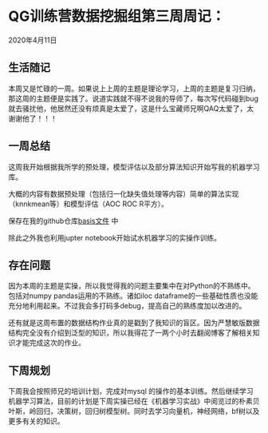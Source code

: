 # QG训练营数据挖掘组第三周周记：
2020年4月11日

## 生活随记

本周又是忙碌的一周。如果说上上周的主题是理论学习，上周的主题是复习归纳，那这周的主题便是实践了。说道实践就不得不说我的导师了，每次写代码碰到bug就去骚扰他，他居然还没有烦真是太爱了，这是什么宝藏师兄啊QAQ太爱了，太谢谢他了！！！

## 一周总结

这周我开始根据我所学的预处理，模型评估以及部分算法知识开始写我的机器学习库。

大概的内容有数据预处理（包括归一化缺失值处理等内容）简单的算法实现（knnkmean等）和模型评估（AOC ROC R平方）。

保存在我的github仓库[basis文件](https://github.com/pass-lin/-) 中

除此之外我也利用jupter notebook开始试水机器学习的实操作训练。

## 存在问题

因为本周的主题是实操，所以我觉得我的问题主要集中在对Python的不熟练中。包括对numpy pandas运用的不熟练。诸如iloc dataframe的一些基础性质也没能充分地利用起来。不过我会多打码多debug，提高自己的熟练度加以改进的。

还有就是这周布置的数据结构作业真的是戳到了我知识的盲区。因为严慧敏版数据结构完全没有介绍到泛型的知识，所以我得花了一两个小时去翻阅博客了解相关知识才能完成这次的作业。

## 下周规划

下周我会按照师兄的培训计划，完成对mysql 的操作的基本训练。然后继续学习机器学习算法，目前的计划是下周实操已经在《机器学习实战》中阅览过的朴素贝叶斯，岭回归，决策树，回归树模型树。同时去学习向量机，神经网络，bf树以及更多有关的知识。
